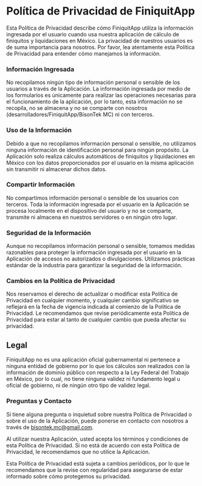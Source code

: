 # Política de Privacidad de FiniquitApp

Esta Política de Privacidad describe cómo FiniquitApp utiliza la información ingresada por el usuario cuando usa nuestra aplicación de cálculo de finiquitos y liquidaciones en México. La privacidad de nuestros usuarios es de suma importancia para nosotros. Por favor, lea atentamente esta Política de Privacidad para entender cómo manejamos la información.

### Información Ingresada
No recopilamos ningún tipo de información personal o sensible de los usuarios a través de la Aplicación. La información ingresada por medio de los formularios es únicamente para realizar las operaciones necesarias para el funcionamiento de la aplicación, por lo tanto,
esta información no se recopila, no se almacena y no se comparte con nosotros (desarrolladores/FiniquitApp/BisonTek MC) ni con terceros.

### Uso de la Información
Debido a que no recopilamos información personal o sensible, no utilizamos ninguna información de identificación personal para ningún propósito. La Aplicación solo realiza cálculos automáticos de finiquitos y liquidaciones en México con los datos proporcionados por el usuario en la misma aplicación sin transmitir ni almacenar dichos datos.

### Compartir Información
No compartimos información personal o sensible de los usuarios con terceros. Toda la información ingresada por el usuario en la Aplicación se procesa localmente en el dispositivo del usuario y no se comparte, transmite ni almacena en nuestros servidores o en ningún otro lugar.

### Seguridad de la Información
Aunque no recopilamos información personal o sensible, tomamos medidas razonables para proteger la información ingresada por el usuario en la Aplicación de accesos no autorizados o divulgaciones. Utilizamos prácticas estándar de la industria para garantizar la seguridad de la información.

### Cambios en la Política de Privacidad
Nos reservamos el derecho de actualizar o modificar esta Política de Privacidad en cualquier momento, y cualquier cambio significativo se reflejará en la fecha de vigencia indicada al comienzo de la Política de Privacidad. Le recomendamos que revise periódicamente esta Política de Privacidad para estar al tanto de cualquier cambio que pueda afectar su privacidad.

## Legal
FiniquitApp no es una aplicación oficial gubernamental ni pertenece a ninguna entidad de gobierno por lo que los cálculos son realizados con la información de dominio público con respecto a la Ley Federal del Trabajo en México, por lo cual, no tiene ninguna validez ni fundamento legal u oficial de gobierno, ni de ningún otro tipo de validez legal.


### Preguntas y Contacto
Si tiene alguna pregunta o inquietud sobre nuestra Política de Privacidad o sobre el uso de la Aplicación, puede ponerse en contacto con nosotros a través de bisontek.mc@gmail.com.

Al utilizar nuestra Aplicación, usted acepta los términos y condiciones de esta Política de Privacidad. Si no está de acuerdo con esta Política de Privacidad, le recomendamos que no utilice la Aplicación.

Esta Política de Privacidad está sujeta a cambios periódicos, por lo que le recomendamos que la revise con regularidad para asegurarse de estar informado sobre cómo protegemos su privacidad.
